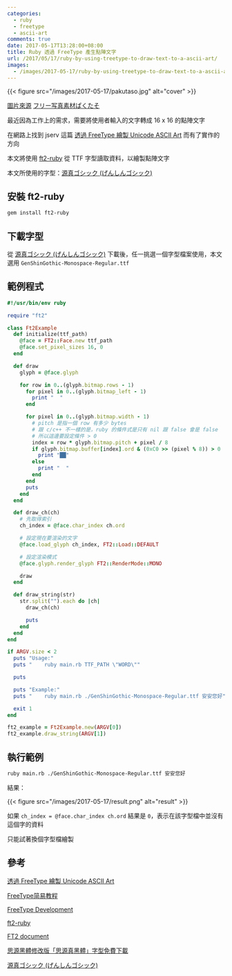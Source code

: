 ```yaml
---
categories:
  - ruby
  - freetype
  - ascii-art
comments: true
date: 2017-05-17T13:28:00+08:00
title: Ruby 透過 FreeType 產生點陣文字
url: /2017/05/17/ruby-by-using-treetype-to-draw-text-to-a-ascii-art/
images:
  - /images/2017-05-17/ruby-by-using-treetype-to-draw-text-to-a-ascii-art.png
---
```


{{< figure src="/images/2017-05-17/pakutaso.jpg" alt="cover" >}}

[圖片來源](https://www.pakutaso.com/20160628181pc-11.html)
[フリー写真素材ぱくたそ](https://www.pakutaso.com/)

最近因為工作上的需求，需要將使用者輸入的文字轉成 16 x 16 的點陣文字

在網路上找到 jserv 這篇 [透過 FreeType 繪製 Unicode ASCII Art](http://blog.linux.org.tw/~jserv/archives/002050.html) 而有了實作的方向

<!--more-->

本文將使用 [ft2-ruby](https://github.com/customink/ft2-ruby) 從 TTF 字型讀取資料，以繪製點陣文字

本文所使用的字型：[源真ゴシック (げんしんゴシック)](http://jikasei.me/font/genshin/#zip__10)

## 安裝 ft2-ruby

```bash
gem install ft2-ruby
```

## 下載字型

從 [源真ゴシック (げんしんゴシック)](http://jikasei.me/font/genshin/#zip__10) 下載後，任一挑選一個字型檔案使用，本文選用 `GenShinGothic-Monospace-Regular.ttf`

## 範例程式

```ruby
#!/usr/bin/env ruby

require "ft2"

class Ft2Example
  def initialize(ttf_path)
    @face = FT2::Face.new ttf_path
    @face.set_pixel_sizes 16, 0
  end

  def draw
    glyph = @face.glyph

    for row in 0..(glyph.bitmap.rows - 1)
      for pixel in 0..(glyph.bitmap_left - 1)
        print "  "
      end

      for pixel in 0..(glyph.bitmap.width - 1)
        # pitch 是指一個 row 有多少 bytes
        # 跟 c/c++ 不一樣的是，ruby 的條件式是只有 nil 跟 false 會是 false
        # 所以這邊要設定條件 > 0
        index = row * glyph.bitmap.pitch + pixel / 8
        if glyph.bitmap.buffer[index].ord & (0xC0 >> (pixel % 8)) > 0
          print "██"
        else
          print "  "
        end
      end
      puts
    end
  end

  def draw_ch(ch)
    # 先取得索引
    ch_index = @face.char_index ch.ord

    # 設定現在要渲染的文字
    @face.load_glyph ch_index, FT2::Load::DEFAULT

    # 設定渲染模式
    @face.glyph.render_glyph FT2::RenderMode::MONO

    draw
  end

  def draw_string(str)
    str.split("").each do |ch|
      draw_ch(ch)

      puts
    end
  end
end

if ARGV.size < 2
  puts "Usage:"
  puts "    ruby main.rb TTF_PATH \"WORD\""

  puts

  puts "Example:"
  puts "    ruby main.rb ./GenShinGothic-Monospace-Regular.ttf 安安您好"

  exit 1
end

ft2_example = Ft2Example.new(ARGV[0])
ft2_example.draw_string(ARGV[1])
```

## 執行範例

```bash
ruby main.rb ./GenShinGothic-Monospace-Regular.ttf 安安您好
```

結果：

{{< figure src="/images/2017-05-17/result.png" alt="result" >}}

如果 `ch_index = @face.char_index ch.ord` 結果是 `0`，表示在該字型檔中並沒有這個字的資料

只能試著換個字型檔繪製

## 參考

[透過 FreeType 繪製 Unicode ASCII Art](http://blog.linux.org.tw/~jserv/archives/002050.html)

[FreeType简易教程](http://mingplusplus.com/tech/2014/09/13/freetype/)

[FreeType Development](https://www.freetype.org/developer.html)

[ft2-ruby](https://github.com/customink/ft2-ruby)

[FT2 document](http://www.rubydoc.info/gems/ft2-ruby/FT2)

[思源黑體修改版「思源真黑體」字型免費下載](https://free.com.tw/genshin-font/)

[源真ゴシック (げんしんゴシック)](http://jikasei.me/font/genshin/#zip__10)